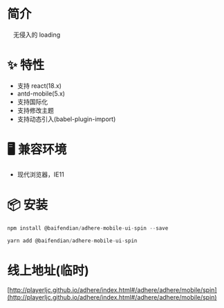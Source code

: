 # 简介
&ensp;&ensp;无侵入的 loading

# ✨ 特性
- 支持 react(18.x)
- antd-mobile(5.x)
- 支持国际化
- 支持修改主题
- 支持动态引入(babel-plugin-import)

# 🖥 兼容环境
- 现代浏览器，IE11

# 📦 安装
```javascript
npm install @baifendian/adhere-mobile-ui-spin --save
``` 

```javascript
yarn add @baifendian/adhere-mobile-ui-spin
```

# 线上地址(临时)
[http://playerljc.github.io/adhere/index.html#/adhere/adhere/mobile/spin](http://playerljc.github.io/adhere/index.html#/adhere/adhere/mobile/spin)


